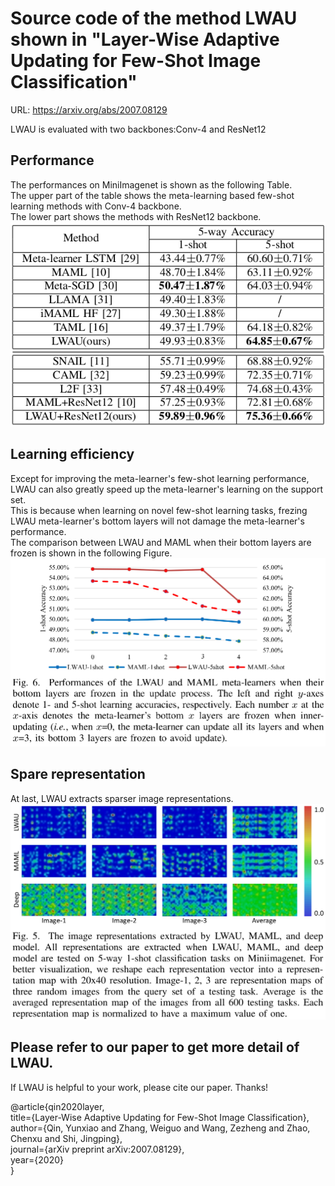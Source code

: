 # Source code of the method LWAU shown in "Layer-Wise Adaptive Updating for Few-Shot Image Classification"

URL: https://arxiv.org/abs/2007.08129

LWAU is evaluated with two backbones:Conv-4 and ResNet12  

## Performance
The performances on MiniImagenet is shown as the following Table.  
The upper part of the table shows the meta-learning based few-shot learning methods with Conv-4 backbone.  
The lower part shows the methods with ResNet12 backbone.  
![](https://github.com/qyxqyx/LWAU/raw/master/performance_miniimagenet.png)  

## Learning efficiency
Except for improving the meta-learner's few-shot learning performance, LWAU can also greatly speed up the meta-learner's learning on the support set.  
This is because when learning on novel few-shot learning tasks, frezing LWAU meta-learner's bottom layers will not damage the meta-learner's performance.  
The comparison between LWAU and MAML when their bottom layers are frozen is shown in the following Figure.  
![](https://github.com/qyxqyx/LWAU/raw/master/freeze.png)  

## Spare representation
At last, LWAU extracts sparser image representations.  
![](https://github.com/qyxqyx/LWAU/raw/master/representation.png)  

## Please refer to our paper to get more detail of LWAU.  

If LWAU is helpful to your work, please cite our paper. Thanks!  

@article{qin2020layer,  
  title={Layer-Wise Adaptive Updating for Few-Shot Image Classification},    
  author={Qin, Yunxiao and Zhang, Weiguo and Wang, Zezheng and Zhao, Chenxu and Shi, Jingping},  
  journal={arXiv preprint arXiv:2007.08129},  
  year={2020}  
}

